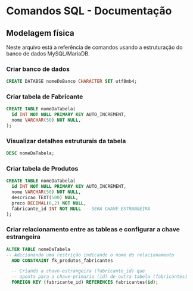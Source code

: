 # Comandos SQL - Documentação

## Modelagem física

Neste arquivo está a referência de comandos usando a estruturação do banco de dados MySQL/MariaDB.

### Criar banco de dados

```sql
CREATE DATABSE nomeDoBanco CHARACTER SET utf8mb4;
```

### Criar tabela de Fabricante

```sql
CREATE TABLE nomeDaTabela(
  id INT NOT NULL PRIMARY KEY AUTO_INCREMENT,
  nome VARCHAR(50) NOT NULL,
);
```

### Visualizar detalhes estruturais da tabela

```sql
DESC nomeDaTabela;
```

### Criar tabela de Produtos

```sql
CREATE TABLE nomeDaTabela(
  id INT NOT NULL PRIMARY KEY AUTO_INCREMENT,
  nome VARCHAR(50) NOT NULL,
  descricao TEXT(500) NULL,
  preco DECIMAL(6,2) NOT NULL,
  fabricante_id INT NOT NULL -- SERÁ CHAVE ESTRANGEIRA
);
```

### Criar relacionamento entre as tableas e configurar a chave estrangeira

```sql
ALTER TABLE nomeDaTabela
-- Adicionando uma restrição indicando o nome do relacionamento
  ADD CONSTRAINT fk_produtos_fabricantes

  -- Criando a chave-estrangeira (fabricante_id) que
  -- aponta para a chave-primaria (id) de outra tabela (fabricantes)
  FOREIGN KEY (fabricante_id) REFERENCES fabricantes(id);
```
